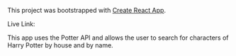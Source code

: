 This project was bootstrapped with [Create React App](https://github.com/facebook/create-react-app).

Live Link:

This app uses the Potter API and allows the user to search for characters of Harry Potter by house and by name.